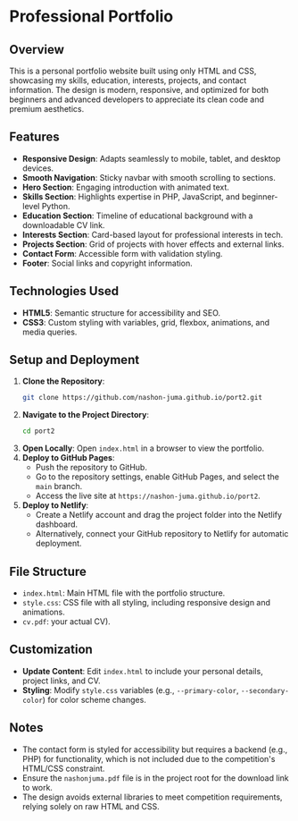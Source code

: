 # Professional Portfolio

## Overview
This is a personal portfolio website built using only HTML and CSS, showcasing my skills, education, interests, projects, and contact information. The design is modern, responsive, and optimized for both beginners and advanced developers to appreciate its clean code and premium aesthetics.

## Features
- **Responsive Design**: Adapts seamlessly to mobile, tablet, and desktop devices.
- **Smooth Navigation**: Sticky navbar with smooth scrolling to sections.
- **Hero Section**: Engaging introduction with animated text.
- **Skills Section**: Highlights expertise in PHP, JavaScript, and beginner-level Python.
- **Education Section**: Timeline of educational background with a downloadable CV link.
- **Interests Section**: Card-based layout for professional interests in tech.
- **Projects Section**: Grid of projects with hover effects and external links.
- **Contact Form**: Accessible form with validation styling.
- **Footer**: Social links and copyright information.

## Technologies Used
- **HTML5**: Semantic structure for accessibility and SEO.
- **CSS3**: Custom styling with variables, grid, flexbox, animations, and media queries.

## Setup and Deployment
1. **Clone the Repository**:
   ```bash
   git clone https://github.com/nashon-juma.github.io/port2.git 
   ```
2. **Navigate to the Project Directory**:
   ```bash
   cd port2
   ```
3. **Open Locally**:
   Open `index.html` in a browser to view the portfolio.
4. **Deploy to GitHub Pages**:
   - Push the repository to GitHub.
   - Go to the repository settings, enable GitHub Pages, and select the `main` branch.
   - Access the live site at `https://nashon-juma.github.io/port2`.
5. **Deploy to Netlify**:
   - Create a Netlify account and drag the project folder into the Netlify dashboard.
   - Alternatively, connect your GitHub repository to Netlify for automatic deployment.

## File Structure
- `index.html`: Main HTML file with the portfolio structure.
- `style.css`: CSS file with all styling, including responsive design and animations.
- `cv.pdf`: your actual CV).

## Customization
- **Update Content**: Edit `index.html` to include your personal details, project links, and CV.
- **Styling**: Modify `style.css` variables (e.g., `--primary-color`, `--secondary-color`) for color scheme changes.

## Notes
- The contact form is styled for accessibility but requires a backend (e.g., PHP) for functionality, which is not included due to the competition's HTML/CSS constraint.
- Ensure the `nashonjuma.pdf` file is in the project root for the download link to work.
- The design avoids external libraries to meet competition requirements, relying solely on raw HTML and CSS.
